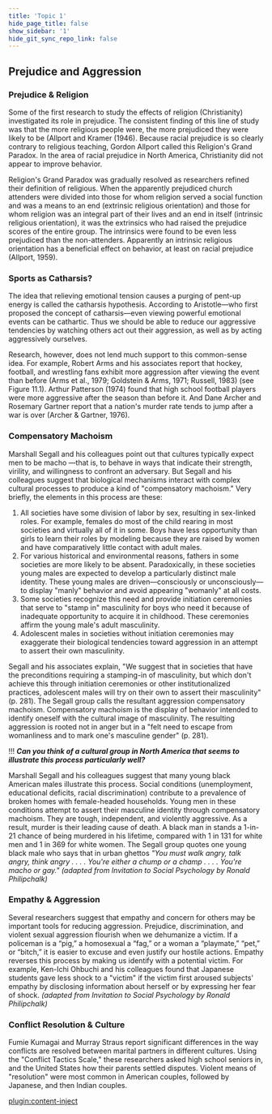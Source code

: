 ```yaml
---
title: 'Topic 1'
hide_page_title: false
show_sidebar: '1'
hide_git_sync_repo_link: false
---
```


## **Prejudice and Aggression**

### Prejudice & Religion

Some of the first research to study the effects of religion (Christianity) investigated its role in prejudice. The consistent finding of this line of study was that the more religious people were, the more prejudiced they were likely to be (Allport and Kramer (1946). Because racial prejudice is so clearly contrary to religious teaching, Gordon Allport called this Religion's Grand Paradox. In the area of racial prejudice in North America, Christianity did not appear to improve behavior.

Religion's Grand Paradox was gradually resolved as researchers refined their definition of religious. When the apparently prejudiced church attenders were divided into those for whom religion served a social function and was a means to an end (extrinsic religious orientation) and those for whom religion was an integral part of their lives and an end in itself (intrinsic religious orientation), it was the extrinsics who had raised the prejudice scores of the entire group. The intrinsics were found to be even less prejudiced than the non-attenders. Apparently an intrinsic religious orientation has a beneficial effect on behavior, at least on racial prejudice (Allport, 1959).

### Sports as Catharsis?

The idea that relieving emotional tension causes a purging of pent-up energy is called the catharsis hypothesis. According to Aristotle—who first proposed the concept of catharsis—even viewing powerful emotional events can be cathartic. Thus we should be able to reduce our aggressive tendencies by watching others act out their aggression, as well as by acting aggressively ourselves.

Research, however, does not lend much support to this common-sense idea. For example, Robert Arms and his associates report that hockey, football, and wrestling fans exhibit more aggression after viewing the event than before (Arms et al., 1979; Goldstein & Arms, 1971; Russell, 1983) (see Figure 11.1). Arthur Patterson (1974) found that high school football players were more aggressive after the season than before it. And Dane Archer and Rosemary Gartner report that a nation's murder rate tends to jump after a war is over (Archer & Gartner, 1976).

### Compensatory Machoism

Marshall Segall and his colleagues point out that cultures typically expect men to be macho —that is, to behave in ways that indicate their strength, virility, and willingness to confront an adversary. But Segall and his colleagues suggest that biological mechanisms interact with complex cultural processes to produce a kind of "compensatory machoism." Very briefly, the elements in this process are these:

  1. All societies have some division of labor by sex, resulting in sex-linked roles. For example, females do most of the child rearing in most societies and virtually all of it in some. Boys have less opportunity than girls to learn their roles by modeling because they are raised by women and have comparatively little contact with adult males.
  2. For various historical and environmental reasons, fathers in some societies are more likely to be absent. Paradoxically, in these societies young males are expected to develop a particularly distinct male identity. These young males are driven—consciously or unconsciously—to display "manly" behavior and avoid appearing "womanly" at all costs.
  3. Some societies recognize this need and provide initiation ceremonies that serve to "stamp in" masculinity for boys who need it because of inadequate opportunity to acquire it in childhood. These ceremonies affirm the young male's adult masculinity.
  4. Adolescent males in societies without initiation ceremonies may exaggerate their biological tendencies toward aggression in an attempt to assert their own masculinity.

Segall and his associates explain, "We suggest that in societies that have the preconditions requiring a stamping-in of masculinity, but which don't achieve this through initiation ceremonies or other institutionalized practices, adolescent males will try on their own to assert their masculinity" (p. 281). The Segall group calls the resultant aggression compensatory machoism. Compensatory machoism is the display of behavior intended to identify oneself with the cultural image of masculinity. The resulting aggression is rooted not in anger but in a "felt need to escape from womanliness and to mark one's masculine gender" (p. 281).

!!! ***Can you think of a cultural group in North America that seems to illustrate this process particularly well?***

Marshall Segall and his colleagues suggest that many young black American males illustrate this process. Social conditions (unemployment, educational deficits, racial discrimination) contribute to a prevalence of broken homes with female-headed households. Young men in these conditions attempt to assert their masculine identity through compensatory machoism. They are tough, independent, and violently aggressive. As a result, murder is their leading cause of death. A black man in stands a 1-in-21 chance of being murdered in his lifetime, compared with 1 in 131 for white men and 1 in 369 for white women. The Segall group quotes one young black male who says that in urban ghettos *"You must walk angry, talk angry, think angry . . . . You're either a chump or a champ . . . . You're macho or gay." (adapted from Invitation to Social Psychology by Ronald Philipchalk)*

### Empathy & Aggression

Several researchers suggest that empathy and concern for others may be important tools for reducing aggression. Prejudice, discrimination, and violent sexual aggression flourish when we dehumanize a victim. If a policeman is a “pig,” a homosexual a “fag,” or a woman a “playmate,” “pet,” or “bitch,” it is easier to excuse and even justify our hostile actions. Empathy reverses this process by making us identify with a potential victim. For example, Ken-Ichi Ohbuchi and his colleagues found that Japanese students gave less shock to a "victim" if the victim first aroused subjects' empathy by disclosing information about herself or by expressing her fear of shock. *(adapted from Invitation to Social Psychology by Ronald Philipchalk)*

### Conflict Resolution & Culture

Fumie Kumagai and Murray Straus report significant differences in the way con­flicts are resolved between marital partners in different cultures. Using the "Conflict Tactics Scale," these researchers asked high school seniors in, and the United States how their parents settled disputes. Violent means of "resolution" were most common in American couples, followed by Japanese, and then Indian couples.


[plugin:content-inject](_activities)

